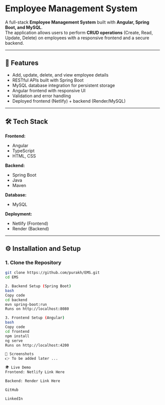 # Employee Management System

A full-stack **Employee Management System** built with **Angular, Spring Boot, and MySQL**.  
The application allows users to perform **CRUD operations** (Create, Read, Update, Delete) on employees with a responsive frontend and a secure backend.

---

## 🚀 Features
- Add, update, delete, and view employee details
- RESTful APIs built with Spring Boot
- MySQL database integration for persistent storage
- Angular frontend with responsive UI
- Validation and error handling
- Deployed frontend (Netlify) + backend (Render/MySQL)

---

## 🛠️ Tech Stack
**Frontend:**
- Angular  
- TypeScript  
- HTML, CSS  

**Backend:**
- Spring Boot  
- Java  
- Maven  

**Database:**
- MySQL  

**Deployment:**
- Netlify (Frontend)  
- Render (Backend)  

---

## ⚙️ Installation and Setup

### 1. Clone the Repository
```bash
git clone https://github.com/purakh/EMS.git
cd EMS

2. Backend Setup (Spring Boot)
bash
Copy code
cd backend
mvn spring-boot:run
Runs on http://localhost:8080

3. Frontend Setup (Angular)
bash
Copy code
cd frontend
npm install
ng serve
Runs on http://localhost:4200

📸 Screenshots
👉 To be added later ...

🌍 Live Demo
Frontend: Netlify Link Here

Backend: Render Link Here

GitHub

LinkedIn
